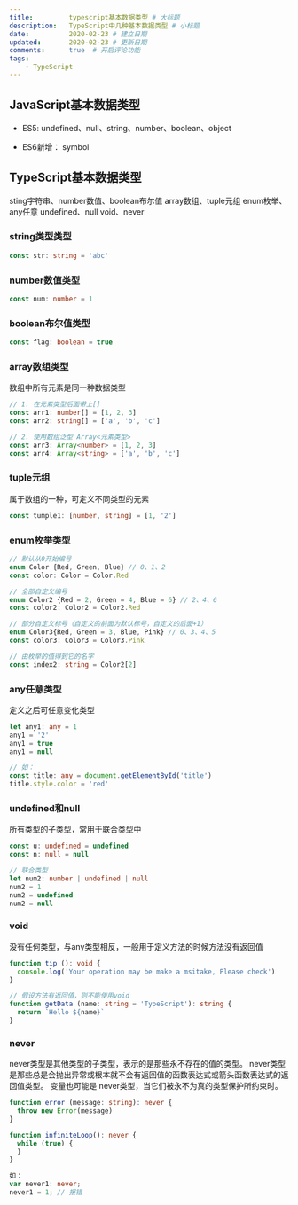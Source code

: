```yaml
---
title:         typescript基本数据类型 # 大标题
description:   TypeScript中几种基本数据类型 # 小标题
date:          2020-02-23 # 建立日期
updated:       2020-02-23 # 更新日期
comments:      true  # 开启评论功能
tags:
    - TypeScript
---
```



## JavaScript基本数据类型
- ES5:
undefined、null、string、number、boolean、object

- ES6新增：
symbol

## TypeScript基本数据类型
sting字符串、number数值、boolean布尔值
array数组、tuple元组
enum枚举、any任意
undefined、null
void、never

### string类型类型
```ts
const str: string = 'abc'
```


### number数值类型
```ts
const num: number = 1
```


### boolean布尔值类型
```ts
const flag: boolean = true
```


### array数组类型
数组中所有元素是同一种数据类型
```ts
// 1. 在元素类型后面带上[]
const arr1: number[] = [1, 2, 3]
const arr2: string[] = ['a', 'b', 'c']

// 2. 使用数组泛型 Array<元素类型>
const arr3: Array<number> = [1, 2, 3]
const arr4: Array<string> = ['a', 'b', 'c']
```


### tuple元组
属于数组的一种，可定义不同类型的元素
```ts
const tumple1: [number, string] = [1, '2']
```


### enum枚举类型
```ts
// 默认从0开始编号
enum Color {Red, Green, Blue} // 0、1、2
const color: Color = Color.Red

// 全部自定义编号
enum Color2 {Red = 2, Green = 4, Blue = 6} // 2、4、6
const color2: Color2 = Color2.Red

// 部分自定义标号（自定义的前面为默认标号，自定义的后面+1）
enum Color3{Red, Green = 3, Blue, Pink} // 0、3、4、5
const color3: Color3 = Color3.Pink

// 由枚举的值得到它的名字
const index2: string = Color2[2]
```


### any任意类型
定义之后可任意变化类型
```ts
let any1: any = 1
any1 = '2'
any1 = true
any1 = null

// 如：
const title: any = document.getElementById('title')
title.style.color = 'red'
```


### undefined和null
所有类型的子类型，常用于联合类型中
```ts
const u: undefined = undefined
const n: null = null

// 联合类型
let num2: number | undefined | null
num2 = 1
num2 = undefined
num2 = null
```


### void
没有任何类型，与any类型相反，一般用于定义方法的时候方法没有返回值
```ts
function tip (): void {
  console.log('Your operation may be make a msitake, Please check')
}

// 假设方法有返回值，则不能使用void
function getData (name: string = 'TypeScript'): string {
  return `Hello ${name}`
}
```


### never
never类型是其他类型的子类型，表示的是那些永不存在的值的类型。
never类型是那些总是会抛出异常或根本就不会有返回值的函数表达式或箭头函数表达式的返回值类型。
变量也可能是 never类型，当它们被永不为真的类型保护所约束时。
```ts
function error (message: string): never {
  throw new Error(message)
}

function infiniteLoop(): never {
  while (true) {
  }
}

如：
var never1: never;
never1 = 1; // 报错
```